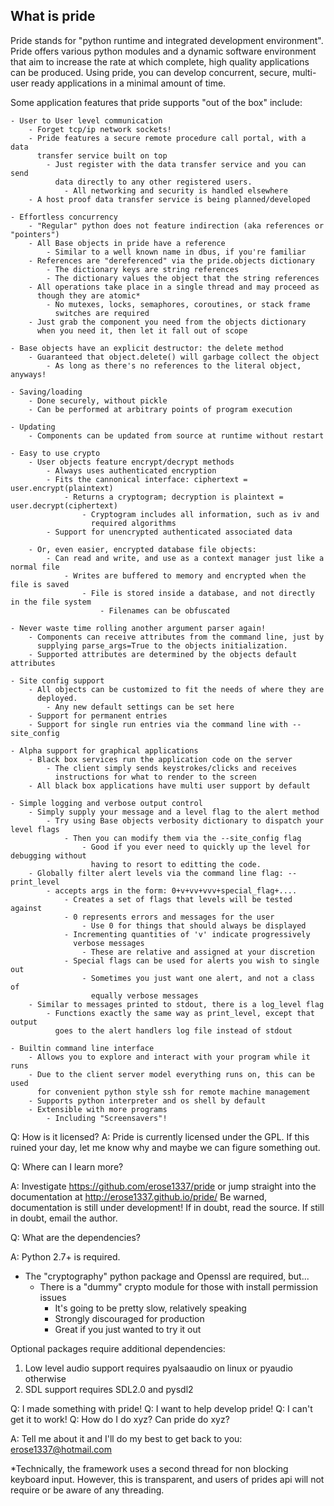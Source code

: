 What is pride
------------
Pride stands for "python runtime and integrated development environment". 
Pride offers various python modules and a dynamic software environment that
aim to increase the rate at which complete, high quality applications can be 
produced. Using pride, you can develop concurrent, secure, multi-user ready
applications in a minimal amount of time.

Some application features that pride supports "out of the box" include:
    
    - User to User level communication
        - Forget tcp/ip network sockets!
        - Pride features a secure remote procedure call portal, with a data 
          transfer service built on top
            - Just register with the data transfer service and you can send
              data directly to any other registered users. 
                - All networking and security is handled elsewhere
        - A host proof data transfer service is being planned/developed
        
    - Effortless concurrency
        - "Regular" python does not feature indirection (aka references or "pointers")
        - All Base objects in pride have a reference
            - Similar to a well known name in dbus, if you're familiar
        - References are "dereferenced" via the pride.objects dictionary  
            - The dictionary keys are string references
            - The dictionary values the object that the string references
        - All operations take place in a single thread and may proceed as
          though they are atomic*
            - No mutexes, locks, semaphores, coroutines, or stack frame
              switches are required
        - Just grab the component you need from the objects dictionary
          when you need it, then let it fall out of scope
          
    - Base objects have an explicit destructor: the delete method
        - Guaranteed that object.delete() will garbage collect the object
            - As long as there's no references to the literal object, anyways!
            
    - Saving/loading 
        - Done securely, without pickle
        - Can be performed at arbitrary points of program execution
        
    - Updating
        - Components can be updated from source at runtime without restart
        
    - Easy to use crypto
        - User objects feature encrypt/decrypt methods
            - Always uses authenticated encryption
            - Fits the cannonical interface: ciphertext = user.encrypt(plaintext)
                - Returns a cryptogram; decryption is plaintext = user.decrypt(ciphertext)
                    - Cryptogram includes all information, such as iv and 
                      required algorithms
            - Support for unencrypted authenticated associated data
        
        - Or, even easier, encrypted database file objects:
            - Can read and write, and use as a context manager just like a normal file
                - Writes are buffered to memory and encrypted when the file is saved
                    - File is stored inside a database, and not directly in the file system
                        - Filenames can be obfuscated                            
        
    - Never waste time rolling another argument parser again!
        - Components can receive attributes from the command line, just by
          supplying parse_args=True to the objects initialization.
        - Supported attributes are determined by the objects default attributes        
        
    - Site config support
        - All objects can be customized to fit the needs of where they are
          deployed.
            - Any new default settings can be set here
        - Support for permanent entries
        - Support for single run entries via the command line with --site_config
        
    - Alpha support for graphical applications
        - Black box services run the application code on the server
            - The client simply sends keystrokes/clicks and receives 
              instructions for what to render to the screen    
        - All black box applications have multi user support by default
    
    - Simple logging and verbose output control
        - Simply supply your message and a level flag to the alert method
            - Try using Base objects verbosity dictionary to dispatch your level flags
                - Then you can modify them via the --site_config flag
                    - Good if you ever need to quickly up the level for debugging without
                      having to resort to editting the code.
        - Globally filter alert levels via the command line flag: --print_level
            - accepts args in the form: 0+v+vv+vvv+special_flag+....
                - Creates a set of flags that levels will be tested against
                - 0 represents errors and messages for the user
                    - Use 0 for things that should always be displayed
                - Incrementing quantities of 'v' indicate progressively 
                  verbose messages
                    - These are relative and assigned at your discretion
                - Special flags can be used for alerts you wish to single out
                    - Sometimes you just want one alert, and not a class of 
                      equally verbose messages
        - Similar to messages printed to stdout, there is a log_level flag
            - Functions exactly the same way as print_level, except that output
              goes to the alert handlers log file instead of stdout
            
    - Builtin command line interface
        - Allows you to explore and interact with your program while it runs
        - Due to the client server model everything runs on, this can be used 
          for convenient python style ssh for remote machine management
        - Supports python interpreter and os shell by default
        - Extensible with more programs
            - Including "Screensavers"!
          

Q: How is it licensed?
A: Pride is currently licensed under the GPL. If this ruined your day, let me
   know why and maybe we can figure something out.
  
Q: Where can I learn more?

A: Investigate https://github.com/erose1337/pride or jump straight into the documentation
   at http://erose1337.github.io/pride/
   Be warned, documentation is still under development! 
   If in doubt, read the source. 
   If still in doubt, email the author.
   
Q: What are the dependencies?
    
A: Python 2.7+ is required. 
   - The "cryptography" python package and Openssl are required, but...
        - There is a "dummy" crypto module for those with install permission issues
            - It's going to be pretty slow, relatively speaking
            - Strongly discouraged for production
            - Great if you just wanted to try it out
            
   Optional packages require additional dependencies:
   1. Low level audio support requires pyalsaaudio on linux or pyaudio otherwise
   2. SDL support requires SDL2.0 and pysdl2

Q: I made something with pride!
Q: I want to help develop pride!
Q: I can't get it to work!
Q: How do I do xyz? Can pride do xyz?

A: Tell me about it and I'll do my best to get back to you: erose1337@hotmail.com


*Technically, the framework uses a second thread for non blocking keyboard 
input. However, this is transparent, and users of prides api will not require 
or be aware of any threading.
   